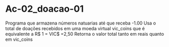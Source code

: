 # Ac-02_doacao-01
Programa que armazena números natuarias até que receba -1.00
Usa o total de doações recebidos em uma moeda virtual vic_coins que é equivalente a R$ 1 = VIC$ =2,50
Retorna o valor total tanto em reais quanto em vic_coins


